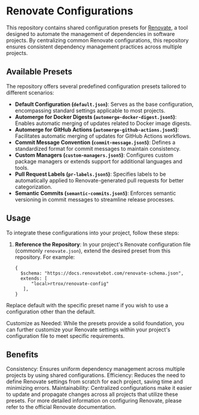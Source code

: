 # Renovate Configurations

This repository contains shared configuration presets for [Renovate](https://docs.renovatebot.com/), a tool designed to automate the management of dependencies in software projects. By centralizing common Renovate configurations, this repository ensures consistent dependency management practices across multiple projects.

## Available Presets

The repository offers several predefined configuration presets tailored to different scenarios:

- **Default Configuration (`default.json`)**: Serves as the base configuration, encompassing standard settings applicable to most projects.
- **Automerge for Docker Digests (`automerge-docker-digest.json5`)**: Enables automatic merging of updates related to Docker image digests.
- **Automerge for GitHub Actions (`automerge-github-actions.json5`)**: Facilitates automatic merging of updates for GitHub Actions workflows.
- **Commit Message Convention (`commit-message.json5`)**: Defines a standardized format for commit messages to maintain consistency.
- **Custom Managers (`custom-managers.json5`)**: Configures custom package managers or extends support for additional languages and tools.
- **Pull Request Labels (`pr-labels.json5`)**: Specifies labels to be automatically applied to Renovate-generated pull requests for better categorization.
- **Semantic Commits (`semantic-commits.json5`)**: Enforces semantic versioning in commit messages to streamline release processes.

## Usage

To integrate these configurations into your project, follow these steps:

1. **Reference the Repository**:
   In your project's Renovate configuration file (commonly `renovate.json`), extend the desired preset from this repository. For example:

   ```json5
   {
     $schema: "https://docs.renovatebot.com/renovate-schema.json",
     extends: [
         "local>rtrox/renovate-config"
      ],
   }
   ```

Replace default with the specific preset name if you wish to use a configuration other than the default.

Customize as Needed:
While the presets provide a solid foundation, you can further customize your Renovate settings within your project's configuration file to meet specific requirements.

## Benefits

Consistency: Ensures uniform dependency management across multiple projects by using shared configurations.
Efficiency: Reduces the need to define Renovate settings from scratch for each project, saving time and minimizing errors.
Maintainability: Centralized configurations make it easier to update and propagate changes across all projects that utilize these presets.
For more detailed information on configuring Renovate, please refer to the official Renovate documentation.
